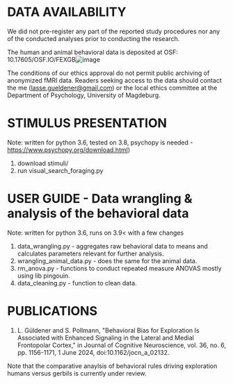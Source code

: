 #  DATA AVAILABILITY     
We did not pre-register any part of the reported study procedures nor any of the conducted analyses prior to conducting the research. 

The human and animal behavioral data is deposited at OSF: 10.17605/OSF.IO/FEXGB![image](https://github.com/LGparrot/exploratory-attention-in-visual-foraging/assets/54903919/800cb46c-ea27-4201-b138-dc3d4e6ea433)

The conditions of our ethics approval do not permit public archiving of anonymized fMRI data. 
Readers seeking access to the data should contact the me (lasse.gueldener@gmail.com) 
or the local ethics committee at the Department of Psychology, University of Magdeburg.


#  STIMULUS PRESENTATION
Note: written for python 3.6, tested on 3.8, psychopy is needed - https://www.psychopy.org/download.html)

  1) download stimuli/
  2) run visual_search_foraging.py 


#  USER GUIDE - Data wrangling & analysis of the behavioral data  
Note: written for python 3.6, runs on 3.9< with a few changes 

  1) data_wrangling.py                - aggregates raw behavioral data to means and calculates parameters relevant for further analysis.
  2) wrangling_animal_data.py         - does the same for the animal data.
  3) rm_anova.py                      - functions to conduct repeated measure ANOVAS mostly using lib pingouin.   
  4) data_cleaning.py                 - function to clean data. 



#  PUBLICATIONS   

  1) L. Güldener and S. Pollmann, "Behavioral Bias for Exploration Is Associated with Enhanced Signaling in the Lateral and Medial Frontopolar Cortex,"
     in Journal of Cognitive Neuroscience, vol. 36, no. 6, pp. 1156-1171, 1 June 2024, doi:10.1162/jocn_a_02132.
     
Note that the comparative anaylsis of behavioral rules driving exploration humans versus gerbils is currently under review.

  
